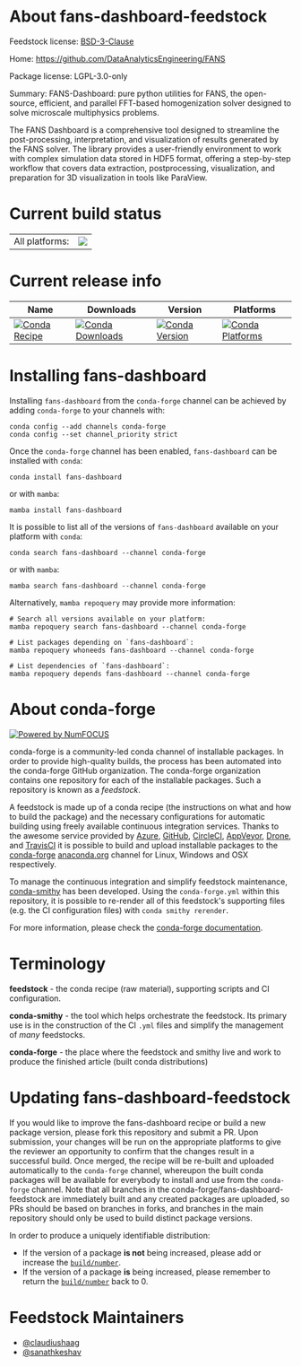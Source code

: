 About fans-dashboard-feedstock
==============================

Feedstock license: [BSD-3-Clause](https://github.com/conda-forge/fans-dashboard-feedstock/blob/main/LICENSE.txt)

Home: https://github.com/DataAnalyticsEngineering/FANS

Package license: LGPL-3.0-only

Summary: FANS-Dashboard: pure python utilities for FANS, the open-source, efficient, and parallel FFT-based homogenization solver designed to solve microscale multiphysics problems.

The FANS Dashboard is a comprehensive tool designed to streamline the post-processing, interpretation, and visualization of results generated by the FANS solver. The library provides a user-friendly environment to work with complex simulation data stored in HDF5 format, offering a step-by-step workflow that covers data extraction, postprocessing, visualization, and preparation for 3D visualization in tools like ParaView.

Current build status
====================


<table><tr><td>All platforms:</td>
    <td>
      <a href="https://dev.azure.com/conda-forge/feedstock-builds/_build/latest?definitionId=26095&branchName=main">
        <img src="https://dev.azure.com/conda-forge/feedstock-builds/_apis/build/status/fans-dashboard-feedstock?branchName=main">
      </a>
    </td>
  </tr>
</table>

Current release info
====================

| Name | Downloads | Version | Platforms |
| --- | --- | --- | --- |
| [![Conda Recipe](https://img.shields.io/badge/recipe-fans--dashboard-green.svg)](https://anaconda.org/conda-forge/fans-dashboard) | [![Conda Downloads](https://img.shields.io/conda/dn/conda-forge/fans-dashboard.svg)](https://anaconda.org/conda-forge/fans-dashboard) | [![Conda Version](https://img.shields.io/conda/vn/conda-forge/fans-dashboard.svg)](https://anaconda.org/conda-forge/fans-dashboard) | [![Conda Platforms](https://img.shields.io/conda/pn/conda-forge/fans-dashboard.svg)](https://anaconda.org/conda-forge/fans-dashboard) |

Installing fans-dashboard
=========================

Installing `fans-dashboard` from the `conda-forge` channel can be achieved by adding `conda-forge` to your channels with:

```
conda config --add channels conda-forge
conda config --set channel_priority strict
```

Once the `conda-forge` channel has been enabled, `fans-dashboard` can be installed with `conda`:

```
conda install fans-dashboard
```

or with `mamba`:

```
mamba install fans-dashboard
```

It is possible to list all of the versions of `fans-dashboard` available on your platform with `conda`:

```
conda search fans-dashboard --channel conda-forge
```

or with `mamba`:

```
mamba search fans-dashboard --channel conda-forge
```

Alternatively, `mamba repoquery` may provide more information:

```
# Search all versions available on your platform:
mamba repoquery search fans-dashboard --channel conda-forge

# List packages depending on `fans-dashboard`:
mamba repoquery whoneeds fans-dashboard --channel conda-forge

# List dependencies of `fans-dashboard`:
mamba repoquery depends fans-dashboard --channel conda-forge
```


About conda-forge
=================

[![Powered by
NumFOCUS](https://img.shields.io/badge/powered%20by-NumFOCUS-orange.svg?style=flat&colorA=E1523D&colorB=007D8A)](https://numfocus.org)

conda-forge is a community-led conda channel of installable packages.
In order to provide high-quality builds, the process has been automated into the
conda-forge GitHub organization. The conda-forge organization contains one repository
for each of the installable packages. Such a repository is known as a *feedstock*.

A feedstock is made up of a conda recipe (the instructions on what and how to build
the package) and the necessary configurations for automatic building using freely
available continuous integration services. Thanks to the awesome service provided by
[Azure](https://azure.microsoft.com/en-us/services/devops/), [GitHub](https://github.com/),
[CircleCI](https://circleci.com/), [AppVeyor](https://www.appveyor.com/),
[Drone](https://cloud.drone.io/welcome), and [TravisCI](https://travis-ci.com/)
it is possible to build and upload installable packages to the
[conda-forge](https://anaconda.org/conda-forge) [anaconda.org](https://anaconda.org/)
channel for Linux, Windows and OSX respectively.

To manage the continuous integration and simplify feedstock maintenance,
[conda-smithy](https://github.com/conda-forge/conda-smithy) has been developed.
Using the ``conda-forge.yml`` within this repository, it is possible to re-render all of
this feedstock's supporting files (e.g. the CI configuration files) with ``conda smithy rerender``.

For more information, please check the [conda-forge documentation](https://conda-forge.org/docs/).

Terminology
===========

**feedstock** - the conda recipe (raw material), supporting scripts and CI configuration.

**conda-smithy** - the tool which helps orchestrate the feedstock.
                   Its primary use is in the construction of the CI ``.yml`` files
                   and simplify the management of *many* feedstocks.

**conda-forge** - the place where the feedstock and smithy live and work to
                  produce the finished article (built conda distributions)


Updating fans-dashboard-feedstock
=================================

If you would like to improve the fans-dashboard recipe or build a new
package version, please fork this repository and submit a PR. Upon submission,
your changes will be run on the appropriate platforms to give the reviewer an
opportunity to confirm that the changes result in a successful build. Once
merged, the recipe will be re-built and uploaded automatically to the
`conda-forge` channel, whereupon the built conda packages will be available for
everybody to install and use from the `conda-forge` channel.
Note that all branches in the conda-forge/fans-dashboard-feedstock are
immediately built and any created packages are uploaded, so PRs should be based
on branches in forks, and branches in the main repository should only be used to
build distinct package versions.

In order to produce a uniquely identifiable distribution:
 * If the version of a package **is not** being increased, please add or increase
   the [``build/number``](https://docs.conda.io/projects/conda-build/en/latest/resources/define-metadata.html#build-number-and-string).
 * If the version of a package **is** being increased, please remember to return
   the [``build/number``](https://docs.conda.io/projects/conda-build/en/latest/resources/define-metadata.html#build-number-and-string)
   back to 0.

Feedstock Maintainers
=====================

* [@claudiushaag](https://github.com/claudiushaag/)
* [@sanathkeshav](https://github.com/sanathkeshav/)

